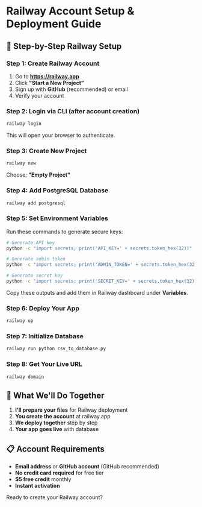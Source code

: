 # Railway Account Setup & Deployment Guide

## 🚀 Step-by-Step Railway Setup

### Step 1: Create Railway Account
1. Go to **https://railway.app**
2. Click **"Start a New Project"**
3. Sign up with **GitHub** (recommended) or email
4. Verify your account

### Step 2: Login via CLI (after account creation)
```bash
railway login
```
This will open your browser to authenticate.

### Step 3: Create New Project
```bash
railway new
```
Choose: **"Empty Project"**

### Step 4: Add PostgreSQL Database
```bash
railway add postgresql
```

### Step 5: Set Environment Variables
Run these commands to generate secure keys:
```bash
# Generate API key
python -c "import secrets; print('API_KEY=' + secrets.token_hex(32))"

# Generate admin token  
python -c "import secrets; print('ADMIN_TOKEN=' + secrets.token_hex(32))"

# Generate secret key
python -c "import secrets; print('SECRET_KEY=' + secrets.token_hex(32))"
```

Copy these outputs and add them in Railway dashboard under **Variables**.

### Step 6: Deploy Your App
```bash
railway up
```

### Step 7: Initialize Database
```bash
railway run python csv_to_database.py
```

### Step 8: Get Your Live URL
```bash
railway domain
```

## 🔧 What We'll Do Together

1. **I'll prepare your files** for Railway deployment
2. **You create the account** at railway.app
3. **We deploy together** step by step
4. **Your app goes live** with database

## 📋 Account Requirements

- **Email address** or **GitHub account** (GitHub recommended)
- **No credit card required** for free tier
- **$5 free credit** monthly
- **Instant activation**

Ready to create your Railway account?

